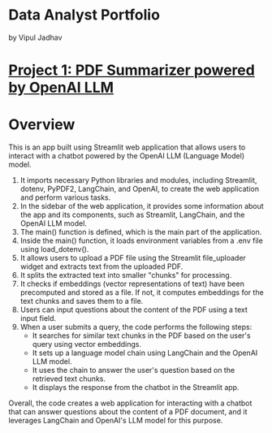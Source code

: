 # Data Analyst Portfolio
by Vipul Jadhav

# [Project 1: PDF Summarizer powered by OpenAI LLM](https://github.com/VipulJadhav26/PDF-Summarizer-Q-A)
# Overview
This is an app built using Streamlit web application that allows users to interact with a chatbot powered by the OpenAI LLM (Language Model) model.

1. It imports necessary Python libraries and modules, including Streamlit, dotenv, PyPDF2, LangChain, and OpenAI, to create the web application and perform various tasks.
2. In the sidebar of the web application, it provides some information about the app and its components, such as Streamlit, LangChain, and the OpenAI LLM model.
3. The main() function is defined, which is the main part of the application.
4. Inside the main() function, it loads environment variables from a .env file using load_dotenv().
5. It allows users to upload a PDF file using the Streamlit file_uploader widget and extracts text from the uploaded PDF.
6. It splits the extracted text into smaller "chunks" for processing.
7. It checks if embeddings (vector representations of text) have been precomputed and stored as a file. If not, it computes embeddings for the text chunks and saves them to a file.
8. Users can input questions about the content of the PDF using a text input field.
9. When a user submits a query, the code performs the following steps:
    * It searches for similar text chunks in the PDF based on the user's query using vector embeddings.
    * It sets up a language model chain using LangChain and the OpenAI LLM model.
    * It uses the chain to answer the user's question based on the retrieved text chunks.
    * It displays the response from the chatbot in the Streamlit app.

Overall, the code creates a web application for interacting with a chatbot that can answer questions about the content of a PDF document, and it leverages LangChain and OpenAI's LLM model for this purpose.
